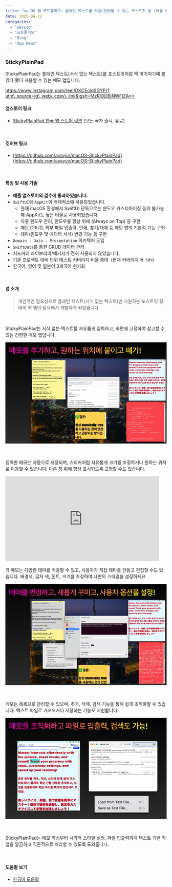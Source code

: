 ```yaml
---
title: "macOS 앱 포트폴리오: 플레인 텍스트를 작성/관리할 수 있는 포스트잇 앱 (애플 앱스토어 출시 💻)"
date: 2025-04-22
categories: 
  - "DevLog"
  - "포트폴리오"
  - "Blog"
  - "App News"
---
```


### **StickyPlainPad**

StickyPlainPad는 플레인 텍스트(서식 없는 텍스트)를 포스트잇처럼 맥 여기저기에 붙였다 뗐다 사용할 수 있는 메모 앱입니다.

https://www.instagram.com/reel/DKCEcIqSGYP/?utm\_source=ig\_web\_copy\_link&igsh=MzRlODBiNWFlZA==

#### **앱스토어 링크**

- [StickyPlainPad 한국 앱 스토어 링크](https://apps.apple.com/kr/app/stickyplainpad/id6744865328) (모든 국가 출시, 유료)

 

#### **깃허브 링크**

- [https://github.com/ayaysir/macOS-StickyPlainPad](https://github.com/ayaysir/macOS-StickyPlainPad)

 

#### **특징 및 사용 기술**

- **애플 앱스토어의 검수에 통과하였습니다.**
- `SwiftUI`와 `AppKit`이 적재적소에 사용되었습니다.
    - 현재 macOS 환경에서 SwiftUI 단독으로는 윈도우 커스터마이징 등이 불가능해 AppKit도 높은 비율로 사용되었습니다.
    - 다중 윈도우 관리, 윈도우를 항상 위에 (Always on Top) 등 구현
    - 메모 CRUD, 외부 파일 입출력, 인쇄, 찾기/대체 등 메모 앱의 기본적 기능 구현
    - 테마(윈도우 및 에디터 서식) 변경 기능 등 구현
- `Domain - Data - Presentation` 아키텍처 도입
- `SwiftData`를 통한 CRUD 데이터 관리
- 서드파티 라이브러리/패키지가 전혀 사용되지 않았습니다.
- 기존 프로젝트 대비 단위 테스트 커버리지 비율 증대  (현재 커버리지 `약 50%`)
- 한국어, 영어 및 일본어 3개국어 현지화

 

#### **앱 소개**

> 개인적인 필요성으로 플레인 텍스트(서식 없는 텍스트)만 지원하는 포스트잇 형태의 맥 앱이 필요해서 개발하게 되었습니다.

 

StickyPlainPad는 서식 없는 텍스트를 자유롭게 입력하고, 화면에 고정하여 참고할 수 있는 간편한 메모 앱입니다.

![](./assets/img/wp-content/uploads/2025/04/Sticky-AppStore.001.jpg)

 

입력한 메모는 자동으로 저장되며, 스티커처럼 자유롭게 크기를 조정하거나 원하는 위치로 이동할 수 있습니다. 다른 창 위에 항상 표시되도록 고정할 수도 있습니다. 

<iframe width="480" height="264" src="https://giphy.com/embed/8iJqFvUbr1GNzcVSzA" frameborder="0" class="giphy-embed" allowfullscreen="allowfullscreen"></iframe>

각 메모는 다양한 테마를 적용할 수 있고, 사용자가 직접 테마를 만들고 편집할 수도 있습니다. 배경색, 글자 색, 폰트, 크기를 조정하여 나만의 스타일을 설정하세요.

![](./assets/img/wp-content/uploads/2025/04/Sticky-AppStore.002.jpg)

 

메모는 목록으로 관리할 수 있으며, 추가, 삭제, 검색 기능을 통해 쉽게 조직화할 수 있습니다. 텍스트 파일로 가져오거나 저장하는 기능도 지원합니다.

![](./assets/img/wp-content/uploads/2025/04/Sticky-AppStore.003.jpg)

 

StickyPlainPad는 메모 작성부터 시각적 스타일 설정, 파일 입출력까지 텍스트 기반 작업을 깔끔하고 직관적으로 처리할 수 있도록 도와줍니다.

 

#### **도움말 보기**

- [한국어 도움말](https://github.com/ayaysir/macOS-StickyPlainPad/blob/main/App%20Manual/MANUAL_ko.md)
